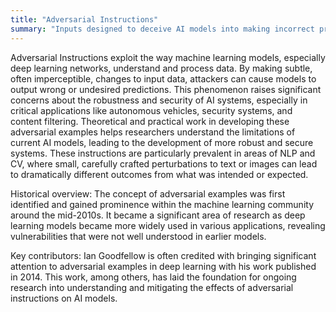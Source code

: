 ```yaml
---
title: "Adversarial Instructions"
summary: "Inputs designed to deceive AI models into making incorrect predictions or decisions, highlighting vulnerabilities in their learning algorithms."
---
```

Adversarial Instructions exploit the way machine learning models, especially deep learning networks, understand and process data. By making subtle, often imperceptible, changes to input data, attackers can cause models to output wrong or undesired predictions. This phenomenon raises significant concerns about the robustness and security of AI systems, especially in critical applications like autonomous vehicles, security systems, and content filtering. Theoretical and practical work in developing these adversarial examples helps researchers understand the limitations of current AI models, leading to the development of more robust and secure systems. These instructions are particularly prevalent in areas of NLP and CV, where small, carefully crafted perturbations to text or images can lead to dramatically different outcomes from what was intended or expected.

Historical overview: The concept of adversarial examples was first identified and gained prominence within the machine learning community around the mid-2010s. It became a significant area of research as deep learning models became more widely used in various applications, revealing vulnerabilities that were not well understood in earlier models.

Key contributors: Ian Goodfellow is often credited with bringing significant attention to adversarial examples in deep learning with his work published in 2014. This work, among others, has laid the foundation for ongoing research into understanding and mitigating the effects of adversarial instructions on AI models.

